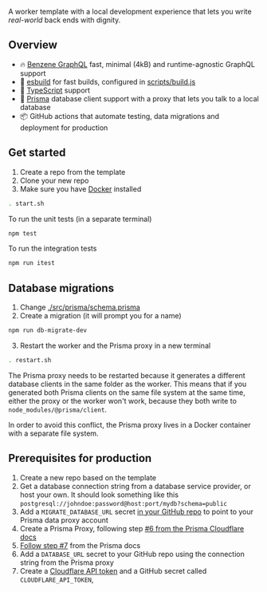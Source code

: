 A worker template with a local development experience that lets you write _real-world_ back ends with dignity.

## Overview

- 🔥 [Benzene GraphQL](https://benzene.vercel.app/) fast, minimal (4kB) and runtime-agnostic GraphQL support
- 🔨 [esbuild](https://esbuild.github.io/) for fast builds, configured in [scripts/build.js](./scripts/build.js)
- 🔎 [TypeScript](https://www.typescriptlang.org/) support
- 💾 [Prisma](https://www.prisma.io) database client support with a proxy that lets you talk to a local database
- 📦 GitHub actions that automate testing, data migrations and deployment for production

## Get started

1. Create a repo from the template
1. Clone your new repo
1. Make sure you have [Docker](https://docs.docker.com/engine/install/) installed

```bash
. start.sh
```

To run the unit tests (in a separate terminal)

```bash
npm test
```

To run the integration tests

```bash
npm run itest
```

## Database migrations

1. Change [./src/prisma/schema.prisma](./src/prisma/schema.prisma)
2. Create a migration (it will prompt you for a name)

```sh
npm run db-migrate-dev
```

3. Restart the worker and the Prisma proxy in a new terminal

```sh
. restart.sh
```

The Prisma proxy needs to be restarted because it generates a different database clients in the same folder as the worker. This means that if you generated both Prisma clients on the same file system at the same time, either the proxy or the worker won't work, because they both write to `node_modules/@prisma/client`.

In order to avoid this conflict, the Prisma proxy lives in a Docker container with a separate file system.

## Prerequisites for production

1. Create a new repo based on the template
1. Get a database connection string from a database service provider, or host your own. It should look something like this `postgresql://johndoe:password@host:port/mydb?schema=public`
1. Add a `MIGRATE_DATABASE_URL` secret [in your GitHub repo](https://docs.github.com/en/actions/security-guides/encrypted-secrets#creating-encrypted-secrets-for-a-repository) to point to your Prisma data proxy account
1. Create a Prisma Proxy, following step [#6 from the Prisma Cloudflare docs](https://www.prisma.io/docs/guides/deployment/deployment-guides/deploying-to-cloudflare-workers#6-create-repository-and-push-to-github)
1. [Follow step #7](https://www.prisma.io/docs/guides/deployment/deployment-guides/deploying-to-cloudflare-workers#7-importing-your-project-into-the-prisma-data-platform) from the Prisma docs
1. Add a `DATABASE_URL` secret to your GitHub repo using the connection string from the Prisma proxy
1. Create a [Cloudflare API token](https://developers.cloudflare.com/api/tokens/create) and a GitHub secret called `CLOUDFLARE_API_TOKEN`,
